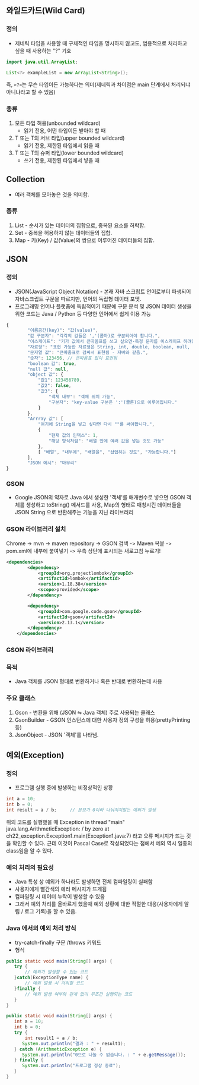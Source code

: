 ## 와일드카드(Wild Card) 

### 정의
- 제네릭 타입을 사용할 때 구체적인 타입을 명시하지 않고도, 범용적으로 처리하고 싶을 때 사용하는 "?" 기호

```java
import java.util.ArrayList;

List<?> exampleList = new ArrayList<String>(); 
```
즉, `<?>`는 무슨 타입이든 가능하다는 의미(제네릭과 차이점은 main 단계에서 처리되냐 아니냐라고 할 수 있음)

### 종류
1. 모든 타입 허용(unbounded wildcard)
    - 읽기 전용, 어떤 타입이든 받아야 할 때
2. T 또는 T의 서브 타입(upper bounded wildcard)
    - 읽기 전용, 제한된 타입에서 읽을 때
3. T 또는 T의 슈퍼 타입(lower bounded wildcard)
    - 쓰기 전용, 제한된 타입에서 넣을 때

## Collection
- 여러 객체를 모아놓은 것을 의미함.

### 종류
1. List - 순서가 있는 데이터의 집합으로, 중복된 요소를 허락함.
2. Set - 중복을 허용하지 않는 데이터들의 집합.
3. Map - 키(Key) / 값(Value)의 쌍으로 이루어진 데이터들의 집합.

## JSON

### 정의
- JSON(JavaScript Object Notation) - 본래 자바 스크립트 언어로부터 파생되어 자바스크립트 구문을 따르지만,
언어의 독립형 데이터 포멧.
- 프로그래밍 언어나 플랫폼에 독립적이기 때문에 구문 분석 및 JSON 데이터 생성을 위한 코드는 Java / Python 등 다양한 언어에서 쉽게 이용 가능

```js
{
        "이름공간(key)": "값(value)",
        "값 구분자": "각각의 값들은 ','(콤마)로 구분되어야 합니다.",
        "이스케이프": "키가 값에서 큰따옴표를 쓰고 싶으면-특정 문자를 이스케이프 하려면- \" 처럼 문자 앞에 역슬래시를 붙입니다.",
        "자료형": "표현 가능한 자료형은 String, int, double, boolean, null, object, array 6개 입니다.",
        "문자열 값": "큰따옴표로 감싸서 표현됨 - 자바와 같음.",
        "숫자": 123456, // 큰따옴표 없이 표현됨
        "boolean 값": true,
        "null 값": null,
        "object 값": {
            "값1": 123456789,
            "값2": false,
            "값3": {
                "객체 내부": "객체 위치 가능",
                "구분자": "key-value 구분은 ':'(콜론)으로 이루어집니다."
            }
        },
        "Arrray 값": [
            "여기에 String을 넣고 싶다면 다시 ""를 써야합니다.",
            {
                "현재 값의 인덱스": 1,
                "해당 방식처럼": "배열 안에 여러 값을 넣는 것도 가능"
            },
            [ "배열", "내부에", "배열을", "삽입하는 것도", "가능합니다."]
        ],
        "JSON 예시": "마무리"
}
```
### GSON
- Google JSON의 약자로 Java 에서 생성한 '객체'를 매개변수로 넣으면 GSON 객체를 생성하고 toString() 메서드를 사용,
Map의 형태로 매칭시킨 데이터들을 JSON String 으로 반환해주는 기능을 지닌 라이브러리


### GSON 라이브러리 설치
Chrome -> mvn -> maven repository -> GSON 검색 -> Maven 복붙 -> pom.xml에 <dependencies> 내부에 붙여넣기 
-> 우측 상단에 표시되는 새로고침 누르기!

```xml
<dependencies>
        <dependency>
            <groupId>org.projectlombok</groupId>
            <artifactId>lombok</artifactId>
            <version>1.18.38</version>
            <scope>provided</scope>
        </dependency>

        <dependency>
            <groupId>com.google.code.gson</groupId>
            <artifactId>gson</artifactId>
            <version>2.13.1</version>
        </dependency>
    </dependencies>
```

### GSON 라이브러리
### 목적
- Java 객체를 JSON 형태로 변환하거나 혹은 반대로 변환하는데 사용

### 주요 클래스
1. Gson - 변환을 위해 (JSON ⇋ Java 객체) 주로 사용되는 클래스
2. GsonBuilder - GSON 인스턴스에 대한 사용자 정의 구성을 허용(prettyPrinting 등)
3. JsonObject - JSON '객체'를 나타냄.

## 예외(Exception)

### 정의
- 프로그램 실행 중에 발생하는 비정상적인 상황
```java
int a = 10;
int b = 0;
int result = a / b;     // 분모가 0이라 나눠지지않는 예외가 발생
```
위의 코드를 실행했을 때 Exception in thread "main" java.lang.ArithmeticException: / by zero
at ch22_exception.Exception1.main(Exception1.java:7) 라고 오류 메시지가 뜨는 것을 확인할 수 있다.
근데 이것이 Pascal Case로 작성되었다는 점에서 예외 역시 일종의 class임을 알 수 있다.

### 예외 처리의 필요성
- Java 특성 상 예외가 하나라도 발생하면 전체 컴파일링이 실패함
- 사용자에게 빨간색의 에러 메시지가 뜨게됨
- 컴파일링 시 데이터 누락이 발생할 수 있음
- 그래서 예외 처리를 올바르게 했을때 예외 상황에 대한 적절한 대응(사용자에게 알림 / 로그 기록)을 할 수 있음.

### Java 에서의 예외 처리 방식
- try-catch-finally 구문 /throws 키워드
- 형식
```java 
public static void main(String[] args) {
   try {
       // 예외가 발생할 수 있는 코드
   }catch(ExceptionType name) {
       // 예외 발생 시 처리할 코드
   }finally {
       // 예외 발생 여부와 관계 없이 무조건 실행되는 코드
   }
}

public static void main(String[] args) {
   int a = 10;
   int b = 0;
   try {
       int result1 = a / b;
      System.out.println("결과 : " + result1);
   } catch (ArithmeticException e) {
      System.out.println("0으로 나눌 수 없습니다. : " + e.getMessage());
   } finally {
      System.out.println("프로그램 정상 종료");
   }
}
```
